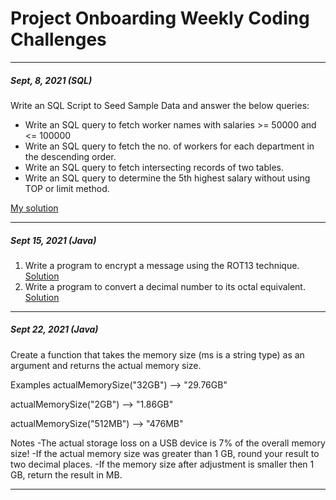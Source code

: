 # Project Onboarding Weekly Coding Challenges
***
##### Sept, 8, 2021 (SQL)
Write an SQL Script to Seed Sample Data and answer the below queries:
- Write an SQL query to fetch worker names with salaries >= 50000 and <= 100000
- Write an SQL query to fetch the no. of workers for each department in the descending order.
- Write an SQL query to fetch intersecting records of two tables.
- Write an SQL query to determine the 5th highest salary without using TOP or limit method.

[My solution](week1/src/sql_solution.sql)
***
##### Sept 15, 2021 (Java)
1) Write a program to encrypt a message using the ROT13 technique.
[Solution](week2/src/rot13.java)
2) Write a program to convert a decimal number to its octal equivalent.
[Solution](week2/src/octal.java)
***
##### Sept 22, 2021 (Java)

Create a function that takes the memory size (ms is a string type) as an argument and returns the actual memory size.

Examples
actualMemorySize("32GB") --> "29.76GB"

actualMemorySize("2GB") --> "1.86GB"

actualMemorySize("512MB") --> "476MB"

Notes
-The actual storage loss on a USB device is 7% of the overall memory size!
-If the actual memory size was greater than 1 GB, round your result to two decimal places.
-If the memory size after adjustment is smaller then 1 GB, return the result in MB.

***